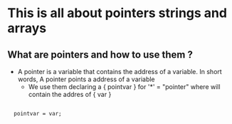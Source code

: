 # This is all about pointers strings and arrays

## What are pointers and how to use them ?
* A pointer is a variable that contains the address of a variable. In short words, A pointer points a address of a variable
	* We use them declaring a { pointvar } for '*' = "pointer" where will contain the addres of { var }

```int *pointvar;
  
  pointvar = var;
```
